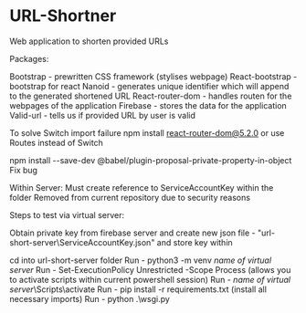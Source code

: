 # URL-Shortner
 Web application to shorten provided URLs
 
 Packages:

 Bootstrap - prewritten CSS framework (stylises webpage)
 React-bootstrap - bootstrap for react
 Nanoid - generates unique identifier which will append to the generated shortened URL
 React-router-dom - handles routen for the webpages of the application
 Firebase - stores the data for the application
 Valid-url - tells us if provided URL by user is valid

To solve Switch import failure
    npm install react-router-dom@5.2.0
or use Routes instead of Switch

npm install --save-dev @babel/plugin-proposal-private-property-in-object
Fix bug

Within Server:
Must create reference to ServiceAccountKey within the folder
Removed from current repository due to security reasons

Steps to test via virtual server:


Obtain private key from firebase server and create new json file - "url-short-server\ServiceAccountKey.json" and store key within

cd into url-short-server folder
Run - python3 -m venv *name of virtual server*
Run - Set-ExecutionPolicy Unrestricted -Scope Process (allows you to activate scripts within current powershell session)
Run - *name of virtual server*\Scripts\activate
Run - pip install -r requirements.txt (install all necessary imports)
Run - python .\wsgi.py

